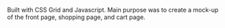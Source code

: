 
Built with CSS Grid and Javascript. Main purpose was to create a mock-up of the front page, shopping page, and cart page. 

